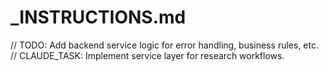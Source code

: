 # _INSTRUCTIONS.md

// TODO: Add backend service logic for error handling, business rules, etc.
// CLAUDE_TASK: Implement service layer for research workflows.
